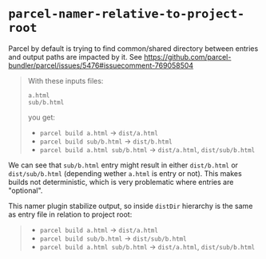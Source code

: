 # `parcel-namer-relative-to-project-root`

Parcel by default is trying to find common/shared directory between entries and output paths are impacted by it. See https://github.com/parcel-bundler/parcel/issues/5476#issuecomment-769058504

> With these inputs files:
>
> ```
> a.html
> sub/b.html
> ```
>
> you get:
>
> - `parcel build a.html` -> `dist/a.html`
> - `parcel build sub/b.html` -> `dist/b.html`
> - `parcel build a.html sub/b.html` -> `dist/a.html`, `dist/sub/b.html`

We can see that `sub/b.html` entry might result in either `dist/b.html` or `dist/sub/b.html` (depending wether `a.html` is entry or not). This makes builds not deterministic, which is very problematic where entries are "optional".

This namer plugin stabilize output, so inside `distDir` hierarchy is the same as entry file in relation to project root:

> - `parcel build a.html` -> `dist/a.html`
> - `parcel build sub/b.html` -> `dist/sub/b.html`
> - `parcel build a.html sub/b.html` -> `dist/a.html`, `dist/sub/b.html`

